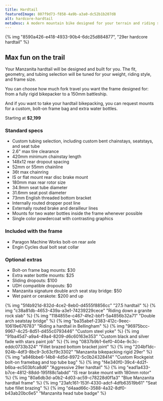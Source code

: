 ```yaml
---
title: Hardtail
featuredImage: 807f9d73-f858-4a9b-a3a0-dc52b1b207d8
alt: hardcore-hardtail
metaDesc: A modern mountain bike designed for your terrain and riding style.
---
```


{% img "8590a426-e418-4933-90b4-6dc25d884877", "29er hardcore hardtail" %}

## Max fun on the trail

Your Manzanita hardtail will be designed and built for you. The fit, geometry, and tubing selection will be tuned for your weight, riding style, and frame size.

You can choose how much fork travel you want the frame designed for: from a fully rigid bikepacker to a 150mm battleship.

And if you want to take your hardtail bikepacking, you can request mounts for a custom, bolt-on frame bag and extra water bottles.

Starting at **$2,199**
 
### Standard specs

- Custom tubing selection, including custom bent chainstays, seatstays, and seat tube
- 2.6" max tire clearance
- 420mm minimum chainstay length
- 148x12 rear dropout spacing
- 52mm or 55mm chainline
- 36t max chainring
- IS or flat mount rear disc brake mount
- 180mm max rear rotor size
- 34.9mm seat tube diameter
- 31.6mm seat post diameter
- 73mm English threaded bottom bracket
- Internally routed dropper post line
- Externally routed brake and derailleur lines
- Mounts for two water bottles inside the frame whenever possible
- Single color powdercoat with contrasting graphics

### Included with the frame

- Paragon Machine Works bolt-on rear axle
- Engin Cycles dual bolt seat collar

### Optional extras

- Bolt-on frame bag mounts: $30
- Extra water bottle mounts: $25
- Sliding dropouts: $100
- UDH compatible dropouts: $0
- Manzanita signature double arch seat stay bridge: $50
- Wet paint or cerakote: $200 and up


{% img "5f4b921d-832d-4ce2-8eb0-d4555f8856cc" "27.5 hardtail" %}
{% img "c38a81db-4653-439a-a3e1-74239229cece" "Riding down a granite rock slab" %}
{% img "1184855e-c467-4fe2-bbf1-5a4856b32a71" "Double arch seatstay bridge" %}
{% img "ba35abef-2383-412c-9eec-10619e676783" "Riding a hardtail in Bellingham" %}
{% img "96975bcc-9967-4c25-8d51-d455c0793446" "Custom steel yoke" %}
{% img "91ba45d7-a9a4-49a4-8209-d6c60163e353" "Custom black and silver fade with stars paint job" %}
{% img "0837b9b1-6ef0-404e-9c3c-eddc0733b324" "Fillet brazed bottom bracket joint" %}
{% img "204bf1dc-924b-4df3-8bc9-3c63cf9c3302" "Manzanita bikepacking rigid 29er" %}
{% img "a846bbe6-14b8-4d5d-8972-5c0b24328414" "Custom Rockgeist bolt-on framebag and top tube bag" %}
{% img "f4e340f0-39c4-4d2f-b6ba-ec503bfca8d6" "Aggressive 29er hardtail" %}
{% img "ead1a433-b7ce-4812-88dd-195f88c1abdd" "IS rear brake mount with 180mm rotor" %}
{% img "80a6db3d-a0b2-4d03-ac59-c78228d0f1a3" "Blue Manzanita hardtail frame" %}
{% img "23afc161-153f-4330-adcf-4dfb63519b61" "Seat tube fillet brazing" %}
{% img "d4aad66c-3588-4a32-8df0-b43ab20bc6e5" "Manzanita head tube badge" %}